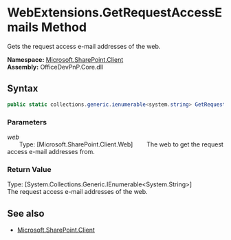 # WebExtensions.GetRequestAccessEmails Method  
Gets the request access e-mail addresses of the web.  

**Namespace:** [Microsoft.SharePoint.Client](Microsoft.SharePoint.Client.md)  
**Assembly:** OfficeDevPnP.Core.dll  
## Syntax
```C#
public static collections.generic.ienumerable<system.string> GetRequestAccessEmails(Web web)
```
### Parameters
*web*  
&emsp;&emsp;Type: [Microsoft.SharePoint.Client.Web] 
&emsp;&emsp;The web to get the request access e-mail addresses from.  
  
### Return Value
Type: [System.Collections.Generic.IEnumerable<System.String>]  
The request access e-mail addresses of the web.

## See also
- [Microsoft.SharePoint.Client](Microsoft.SharePoint.Client.md)
